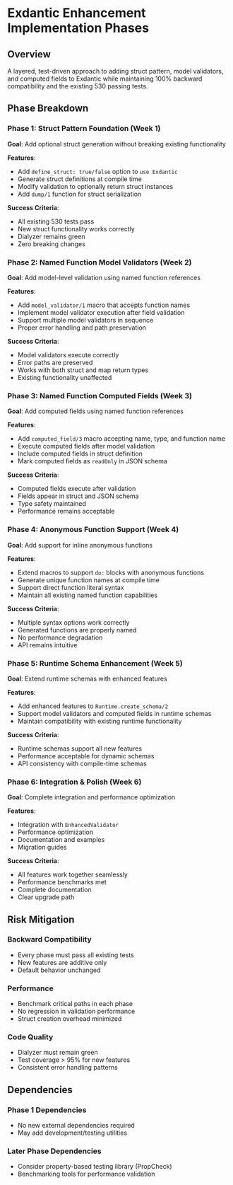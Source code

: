 # Exdantic Enhancement Implementation Phases

## Overview
A layered, test-driven approach to adding struct pattern, model validators, and computed fields to Exdantic while maintaining 100% backward compatibility and the existing 530 passing tests.

## Phase Breakdown

### Phase 1: Struct Pattern Foundation (Week 1)
**Goal**: Add optional struct generation without breaking existing functionality

**Features**:
- Add `define_struct: true/false` option to `use Exdantic`
- Generate struct definitions at compile time
- Modify validation to optionally return struct instances
- Add `dump/1` function for struct serialization

**Success Criteria**:
- All existing 530 tests pass
- New struct functionality works correctly
- Dialyzer remains green
- Zero breaking changes

### Phase 2: Named Function Model Validators (Week 2)
**Goal**: Add model-level validation using named function references

**Features**:
- Add `model_validator/1` macro that accepts function names
- Implement model validator execution after field validation
- Support multiple model validators in sequence
- Proper error handling and path preservation

**Success Criteria**:
- Model validators execute correctly
- Error paths are preserved
- Works with both struct and map return types
- Existing functionality unaffected

### Phase 3: Named Function Computed Fields (Week 3)
**Goal**: Add computed fields using named function references

**Features**:
- Add `computed_field/3` macro accepting name, type, and function name
- Execute computed fields after model validation
- Include computed fields in struct definition
- Mark computed fields as `readOnly` in JSON schema

**Success Criteria**:
- Computed fields execute after validation
- Fields appear in struct and JSON schema
- Type safety maintained
- Performance remains acceptable

### Phase 4: Anonymous Function Support (Week 4)
**Goal**: Add support for inline anonymous functions

**Features**:
- Extend macros to support `do:` blocks with anonymous functions
- Generate unique function names at compile time
- Support direct function literal syntax
- Maintain all existing named function capabilities

**Success Criteria**:
- Multiple syntax options work correctly
- Generated functions are properly named
- No performance degradation
- API remains intuitive

### Phase 5: Runtime Schema Enhancement (Week 5)
**Goal**: Extend runtime schemas with enhanced features

**Features**:
- Add enhanced features to `Runtime.create_schema/2`
- Support model validators and computed fields in runtime schemas
- Maintain compatibility with existing runtime functionality

**Success Criteria**:
- Runtime schemas support all new features
- Performance acceptable for dynamic schemas
- API consistency with compile-time schemas

### Phase 6: Integration & Polish (Week 6)
**Goal**: Complete integration and performance optimization

**Features**:
- Integration with `EnhancedValidator`
- Performance optimization
- Documentation and examples
- Migration guides

**Success Criteria**:
- All features work together seamlessly
- Performance benchmarks met
- Complete documentation
- Clear upgrade path

## Risk Mitigation

### Backward Compatibility
- Every phase must pass all existing tests
- New features are additive only
- Default behavior unchanged

### Performance
- Benchmark critical paths in each phase
- No regression in validation performance
- Struct creation overhead minimized

### Code Quality
- Dialyzer must remain green
- Test coverage > 95% for new features
- Consistent error handling patterns

## Dependencies

### Phase 1 Dependencies
- No new external dependencies required
- May add development/testing utilities

### Later Phase Dependencies
- Consider property-based testing library (PropCheck)
- Benchmarking tools for performance validation

